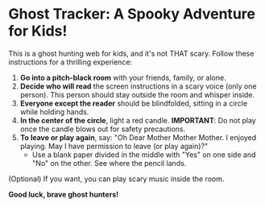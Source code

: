 # Ghost Tracker: A Spooky Adventure for Kids!

This is a ghost hunting web for kids, and it's not THAT scary. Follow these instructions for a thrilling experience:

1. **Go into a pitch-black room** with your friends, family, or alone.
2. **Decide who will read** the screen instructions in a scary voice (only one person). This person should stay outside the room and whisper inside.
3. **Everyone except the reader** should be blindfolded, sitting in a circle while holding hands.
4. **In the center of the circle**, light a red candle. **IMPORTANT**: Do not play once the candle blows out for safety precautions.
5. **To leave or play again**, say: "Oh Dear Mother Mother Mother. I enjoyed playing. May I have permission to leave (or play again)?" 
   - Use a blank paper divided in the middle with "Yes" on one side and "No" on the other. See where the pencil lands.

(Optional) If you want, you can play scary music inside the room.

**Good luck, brave ghost hunters!**
